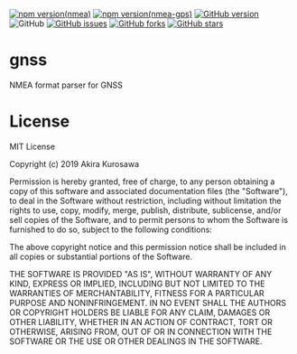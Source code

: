 [![npm version(nmea)](https://badge.fury.io/js/%40kyosho-%2Fnmea.svg)](https://badge.fury.io/js/%40kyosho-%2Fnmea)
[![npm version(nmea-gps)](https://badge.fury.io/js/%40kyosho-%2Fnmea-gps.svg)](https://badge.fury.io/js/%40kyosho-%2Fnmea-gps)
[![GitHub version](https://badge.fury.io/gh/kyosho-%2Fgnss.svg)](https://badge.fury.io/gh/kyosho-%2Fgnss)
![GitHub](https://img.shields.io/github/license/kyosho-/gnss)
[![GitHub issues](https://img.shields.io/github/issues/kyosho-/gnss)](https://github.com/kyosho-/gnss/issues)
[![GitHub forks](https://img.shields.io/github/forks/kyosho-/gnss)](https://github.com/kyosho-/gnss/network)
[![GitHub stars](https://img.shields.io/github/stars/kyosho-/gnss)](https://github.com/kyosho-/gnss/stargazers)

# gnss
NMEA format parser for GNSS

# License

MIT License

Copyright (c) 2019 Akira Kurosawa

Permission is hereby granted, free of charge, to any person obtaining a copy
of this software and associated documentation files (the "Software"), to deal
in the Software without restriction, including without limitation the rights
to use, copy, modify, merge, publish, distribute, sublicense, and/or sell
copies of the Software, and to permit persons to whom the Software is
furnished to do so, subject to the following conditions:

The above copyright notice and this permission notice shall be included in all
copies or substantial portions of the Software.

THE SOFTWARE IS PROVIDED "AS IS", WITHOUT WARRANTY OF ANY KIND, EXPRESS OR
IMPLIED, INCLUDING BUT NOT LIMITED TO THE WARRANTIES OF MERCHANTABILITY,
FITNESS FOR A PARTICULAR PURPOSE AND NONINFRINGEMENT. IN NO EVENT SHALL THE
AUTHORS OR COPYRIGHT HOLDERS BE LIABLE FOR ANY CLAIM, DAMAGES OR OTHER
LIABILITY, WHETHER IN AN ACTION OF CONTRACT, TORT OR OTHERWISE, ARISING FROM,
OUT OF OR IN CONNECTION WITH THE SOFTWARE OR THE USE OR OTHER DEALINGS IN THE
SOFTWARE.
